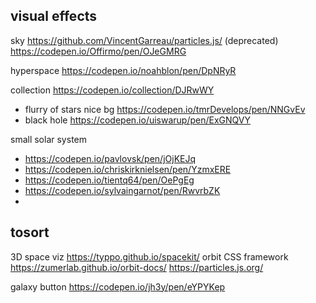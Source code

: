 


## visual effects

sky https://github.com/VincentGarreau/particles.js/ (deprecated)
https://codepen.io/Offirmo/pen/OJeGMRG

hyperspace https://codepen.io/noahblon/pen/DpNRyR

collection https://codepen.io/collection/DJRwWY
* flurry of stars nice bg https://codepen.io/tmrDevelops/pen/NNGvEv
* black hole https://codepen.io/uiswarup/pen/ExGNQVY

small solar system
* https://codepen.io/pavlovsk/pen/jOjKEJq
* https://codepen.io/chriskirknielsen/pen/YzmxERE
* https://codepen.io/tientq64/pen/OePgEg
* https://codepen.io/sylvaingarnot/pen/RwvrbZK
* 


## tosort


3D space viz https://typpo.github.io/spacekit/
orbit CSS framework https://zumerlab.github.io/orbit-docs/
https://particles.js.org/


galaxy button https://codepen.io/jh3y/pen/eYPYKep
